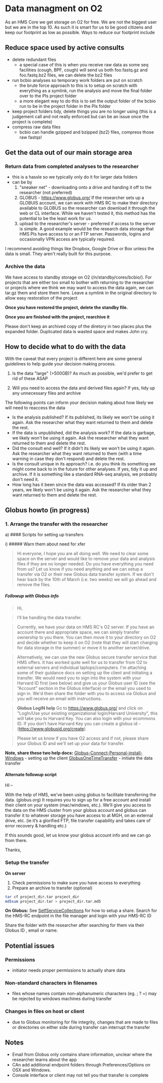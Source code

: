 # Data managment on O2

As an HMS Core we get storage on O2 for free. We are not the biggest user but we are in the top 10. As such it is smart for us to be good citizens and keep our footprint as low as possible. Ways to reduce our footprint include
## Reduce space used by active consults
* delete redundant files 
  * a special case of this is when you receive raw data as some seq facilities (cough, BPF, cough) will send us both foo.fastq.gz and foo.fastq.bz2 files, we can delete the bz2 files
* run bcbio analyses so temporary work folders are put on scratch 
  * the brute force approach to this is to setup on scratch with everything as a symlink, run the analysis and move the final folder over to the PIs project folder
  * a more elegant way to do this is to set the output folder of the bcbio run to be in the project folder in the PIs folder
* keep project folders tidy, delete things you are no longer using (this is a judgement call and not really enforced but can be an issue once the project is complete)
* compress raw data files
  * bcbio can handle gzipped and bzipped (bz2) files, compress those raw fastqs!

## Get the data out of our main storage area
### Return data from completed analyses to the researcher
* this is a hassle so we typically only do it for larger data folders
* can be by
  1) "sneaker net" - downloading onto a drive and handing it off to the researcher (not preferred)
  2) GLOBUS - https://www.globus.org/ If the researcher sets up a GLOBUIS account, we can work with HMS RC to make their directory available to GLOBUS so the researcher can download it through the web or CL interface. While we haven't tested it, this method has the potential to be the least work for us.
  3) upload to the researcher's server - preferred if access to the server is simple. A good example would be the research data storage that HMS PIs have access to or an FTP server. Passwords, logins and occasionally VPN access are typically required.
  
I recommend avoiding things like Dropbox, Google Drive or Box unless the data is small. They aren't really built for this purpose.

### Archive the data
We have access to standby storage on O2 (/n/standby/cores/bcbio/). For projects that are either too small to bother with returning to the researcher or projects where we think we may want to access the data again, we can tar.gz them and store them here. Leave a symlink in the original directory to allow easy restoration of the project 

**Once you have restored the project, delete the standby file.**

**Once you are finished with the project, rearchive it**

Please don't keep an archived copy of the diretory in two places plus the expanded folder. Duplicated data is wasted space and makes John cry.

## How to decide what to do with the data
With the caveat that every project is different here are some general guidelines to help guide your decision making process.

1) Is the data "large" (>500GB)? As much as possible, we'd prefer to get rid of these ASAP

2) Will you need to access the data and derived files again? If yes, tidy up any unnecessary files and archive
 
 The following points can inform your decision making about how likely we will need to reaccess the data
  * Is the analysis published? If its published, its likely we won't be using it again. Ask the researcher what they want returned to them and delete the rest.
  * If the data is unpublished, did the analysis work? If the data is garbage, we likely won't be using it again. Ask the researcher what they want returned to them and delete the rest.
  * Did the consult end well? If it didn't its likely we won't be using it again. Ask the researcher what they want returned to them (with a time warning in case they don't respond) and delete the rest.
  * Is the consult unique in its approach? i.e. do you think its something we might come back to in the future for other analyses. If yes, tidy it up and archive. If it is something like a standard RNA-seq analysis, we probably don't need it. 
 * How long has it been since the data was accessed? If its older than 2 years, we likely won't be using it again. Ask the researcher what they want returned to them and delete the rest.

## Globus howto (in progress)

### 1. Arrange the transfer with the researcher

a) #### Scripts for setting up transfers

i) ##### Warn them about need for xfer 
>Hi everyone, 
>I hope you are all doing well. 
>We need to clear some space on the server and would like to remove your data and analysis files if they are no longer needed. Do you have everything you need from us?
>Let us know if you need anything and we can setup a transfer via O2 or their new Globus data transfer system. 
>If we don't hear back by the 10th of March (i.e. two weeks) we will go ahead and remove the files. 

##### Followup with Globus info

>Hi, 

>I’ll be handling the data transfer.

>Currently, we have your data on HMS RC's O2 server. If you have an account there and appropriate space, we can simply transfer ownership to you there. You can then move it to your directory on O2 and decide whether to keep it on O2 (note that they will start charging for data storage in the summer) or move it to another server/drive.

>Alternatively, we can use the new Globus secure transfer service that HMS offers. It has worked quite well for us to transfer from O2 to external servers and individual laptops/computers. I'm attaching some of their guidance docs on setting up the client and initiating a transfer. We would need you to sign into the system with your Harvard ID first (see below) and give us your Globus user ID (see the “Account” section in the Globus interface) or the email you used to sign in. We'd then share the folder with you to access via Globus and you will receive an email with instructions. 

>**Globus LogIN help**
>Go to https://www.globus.org/ and click on "LogIn/Use your existing organizational login/Harvard University", this will take you to Harvard Key. You can also login with your ecommons ID. If you don’t have Harvard Key you can create a globus id - (https://www.globusid.org/create).

>Please let us know if you have O2 access and if not, please share your Globus ID and we'll set up your data for transfer.


**Note, share these two help docs:**
[Globus-Connect-Personal-install-Windows](https://www.dropbox.com/s/aq2g2i06hdctf38/Globus-Connect-Personal-Install-Windows.pdf?dl=1) - setting up the client
[GlobusOneTimeTransfer](https://www.dropbox.com/s/461sxorxsxcoc5e/GlobusOneTimeTransfer.pdf?dl=1) - initiate the data transfer

 


#### Alternate followup script
HI  – 
 
With the help of HMS, we’ve been using globus to facilitate transferring the data. (globus.org) It requires you to sign up for a free account and install their client on your system (mac/windows, etc.). We’ll give you access to the data on the HMS cluster from your globus account and globus can transfer it to whatever storage you have access to at MGH, on an external drive, etc. (ie it’s a glorified FTP, file transfer capability and takes care of error recovery & handling etc.)
 
If this sounds good, let us know your globus account info and we can go from there. 
 
Thanks, 

### Setup the transfer

**On server**
1. Check permissions to make sure you have access to everything 
2. Prepare an archive to transfer (optional)

```bash
tar cf project_dir.tar project_dir
md5sum project_dir.tar > project_dir.tar.md5
```

**On Globus:**
See [SelfServiceCollections](https://www.dropbox.com/s/gyl41z3y0kwe276/SelfServiceCollections.pdf?dl=1) for how to setup a share. Search for the HMS-RC endpoint in the file manager and login with your HMS-RC ID

Share the folder with the researcher after searching for them via their Globus ID , email or name.




## Potential issues
### Permissions 
- initiator needs proper permissions to actually share data
### Non-standard characters in filenames
- files whose names contain non-alphanumeric characters (eg. ; ? =) may be rejected by windows machines during transfer
### Changes in files on host or client
- due to Globus monitoring for file integrity, changes that are made to files or directories on either side during transfer can interrupt the transfer


## Notes
* Email from Globus only contains share information, unclear where the researcher learns about the app
* CAn add additional endpoint folders through Preferences/Options on OSX and Windows.
* Console interface or client may not tell you that transfer is complete








